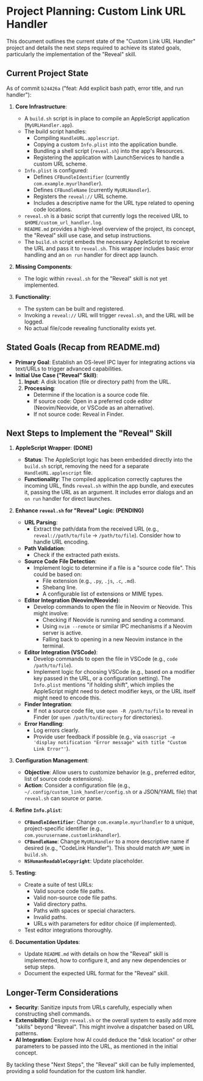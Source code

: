 # Project Planning: Custom Link URL Handler

This document outlines the current state of the "Custom Link URL Handler" project and details the next steps required to achieve its stated goals, particularly the implementation of the "Reveal" skill.

## Current Project State

As of commit `b24426a` ("feat: Add explicit bash path, error title, and run handler"):

1.  **Core Infrastructure**:
    *   A `build.sh` script is in place to compile an AppleScript application (`MyURLHandler.app`).
    *   The build script handles:
        *   Compiling `HandleURL.applescript`.
        *   Copying a custom `Info.plist` into the application bundle.
        *   Bundling a shell script (`reveal.sh`) into the app's Resources.
        *   Registering the application with LaunchServices to handle a custom URL scheme.
    *   `Info.plist` is configured:
        *   Defines `CFBundleIdentifier` (currently `com.example.myurlhandler`).
        *   Defines `CFBundleName` (currently `MyURLHandler`).
        *   Registers the `reveal://` URL scheme.
        *   Includes a descriptive name for the URL type related to opening code locations.
    *   `reveal.sh` is a basic script that currently logs the received URL to `$HOME/custom_url_handler.log`.
    *   `README.md` provides a high-level overview of the project, its concept, the "Reveal" skill use case, and setup instructions.
    *   The `build.sh` script embeds the necessary AppleScript to receive the URL and pass it to `reveal.sh`. This wrapper includes basic error handling and an `on run` handler for direct app launch.

2.  **Missing Components**:
    *   The logic within `reveal.sh` for the "Reveal" skill is not yet implemented.

3.  **Functionality**:
    *   The system can be built and registered.
    *   Invoking a `reveal://` URL will trigger `reveal.sh`, and the URL will be logged.
    *   No actual file/code revealing functionality exists yet.

## Stated Goals (Recap from README.md)

*   **Primary Goal**: Establish an OS-level IPC layer for integrating actions via text/URLs to trigger advanced capabilities.
*   **Initial Use Case ("Reveal" Skill)**:
    1.  **Input**: A disk location (file or directory path) from the URL.
    2.  **Processing**:
        *   Determine if the location is a source code file.
        *   If source code: Open in a preferred code editor (Neovim/Neovide, or VSCode as an alternative).
        *   If not source code: Reveal in Finder.

## Next Steps to Implement the "Reveal" Skill

1.  **AppleScript Wrapper**: **(DONE)**
    *   **Status**: The AppleScript logic has been embedded directly into the `build.sh` script, removing the need for a separate `HandleURL.applescript` file.
    *   **Functionality**: The compiled application correctly captures the incoming URL, finds `reveal.sh` within the app bundle, and executes it, passing the URL as an argument. It includes error dialogs and an `on run` handler for direct launches.

2.  **Enhance `reveal.sh` for "Reveal" Logic**: **(PENDING)**
    *   **URL Parsing**:
        *   Extract the path/data from the received URL (e.g., `reveal://path/to/file` -> `/path/to/file`). Consider how to handle URL encoding.
    *   **Path Validation**:
        *   Check if the extracted path exists.
    *   **Source Code File Detection**:
        *   Implement logic to determine if a file is a "source code file". This could be based on:
            *   File extension (e.g., `.py`, `.js`, `.c`, `.md`).
            *   Shebang line.
            *   A configurable list of extensions or MIME types.
    *   **Editor Integration (Neovim/Neovide)**:
        *   Develop commands to open the file in Neovim or Neovide. This might involve:
            *   Checking if Neovide is running and sending a command.
            *   Using `nvim --remote` or similar IPC mechanisms if a Neovim server is active.
            *   Falling back to opening in a new Neovim instance in the terminal.
    *   **Editor Integration (VSCode)**:
        *   Develop commands to open the file in VSCode (e.g., `code /path/to/file`).
        *   Implement logic for choosing VSCode (e.g., based on a modifier key passed in the URL, or a configuration setting). The `Info.plist` mentions "if holding shift", which implies the AppleScript might need to detect modifier keys, or the URL itself might need to encode this.
    *   **Finder Integration**:
        *   If not a source code file, use `open -R /path/to/file` to reveal in Finder (or `open /path/to/directory` for directories).
    *   **Error Handling**:
        *   Log errors clearly.
        *   Provide user feedback if possible (e.g., via `osascript -e 'display notification "Error message" with title "Custom Link Error"'`).

3.  **Configuration Management**:
    *   **Objective**: Allow users to customize behavior (e.g., preferred editor, list of source code extensions).
    *   **Action**: Consider a configuration file (e.g., `~/.config/custom_link_handler/config.sh` or a JSON/YAML file) that `reveal.sh` can source or parse.

4.  **Refine `Info.plist`**:
    *   **`CFBundleIdentifier`**: Change `com.example.myurlhandler` to a unique, project-specific identifier (e.g., `com.yourusername.customlinkhandler`).
    *   **`CFBundleName`**: Change `MyURLHandler` to a more descriptive name if desired (e.g., "CodeLink Handler"). This should match `APP_NAME` in `build.sh`.
    *   **`NSHumanReadableCopyright`**: Update placeholder.

5.  **Testing**:
    *   Create a suite of test URLs:
        *   Valid source code file paths.
        *   Valid non-source code file paths.
        *   Valid directory paths.
        *   Paths with spaces or special characters.
        *   Invalid paths.
        *   URLs with parameters for editor choice (if implemented).
    *   Test editor integrations thoroughly.

6.  **Documentation Updates**:
    *   Update `README.md` with details on how the "Reveal" skill is implemented, how to configure it, and any new dependencies or setup steps.
    *   Document the expected URL format for the "Reveal" skill.

## Longer-Term Considerations

*   **Security**: Sanitize inputs from URLs carefully, especially when constructing shell commands.
*   **Extensibility**: Design `reveal.sh` or the overall system to easily add more "skills" beyond "Reveal". This might involve a dispatcher based on URL patterns.
*   **AI Integration**: Explore how AI could deduce the "disk location" or other parameters to be passed into the URL, as mentioned in the initial concept.

By tackling these "Next Steps", the "Reveal" skill can be fully implemented, providing a solid foundation for the custom link handler.
